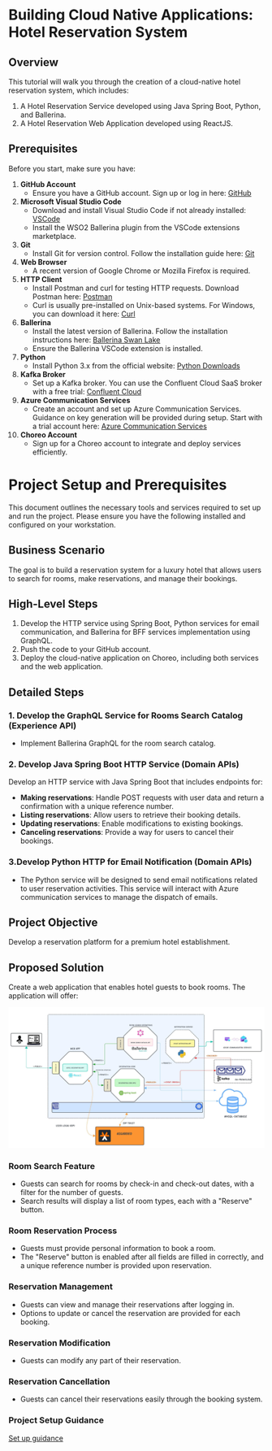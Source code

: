 # Building Cloud Native Applications: Hotel Reservation System

## Overview

This tutorial will walk you through the creation of a cloud-native hotel reservation system, which includes:

1. A Hotel Reservation Service developed using Java Spring Boot, Python, and Ballerina.
2. A Hotel Reservation Web Application developed using ReactJS.

## Prerequisites

Before you start, make sure you have:

1. **GitHub Account**
   - Ensure you have a GitHub account. Sign up or log in here: [GitHub](https://github.com/)
2. **Microsoft Visual Studio Code**
   - Download and install Visual Studio Code if not already installed: [VSCode](https://code.visualstudio.com/)
   - Install the WSO2 Ballerina plugin from the VSCode extensions marketplace.
3. **Git**
   - Install Git for version control. Follow the installation guide here: [Git](https://git-scm.com/downloads)
4. **Web Browser**
   - A recent version of Google Chrome or Mozilla Firefox is required.
5. **HTTP Client**
   - Install Postman and curl for testing HTTP requests. Download Postman here: [Postman](https://www.postman.com/downloads/)
   - Curl is usually pre-installed on Unix-based systems. For Windows, you can download it here: [Curl](https://curl.se/windows/)
6. **Ballerina**
   - Install the latest version of Ballerina. Follow the installation instructions here: [Ballerina Swan Lake](https://ballerina.io/)
   - Ensure the Ballerina VSCode extension is installed.
7. **Python**
   - Install Python 3.x from the official website: [Python Downloads](https://www.python.org/downloads/)
8. **Kafka Broker**
   - Set up a Kafka broker. You can use the Confluent Cloud SaaS broker with a free trial: [Confluent Cloud](https://confluent.cloud/)
9. **Azure Communication Services**
   - Create an account and set up Azure Communication Services. Guidance on key generation will be provided during setup. Start with a trial account here: [Azure Communication Services](https://azure.microsoft.com/en-us/products/communication-services)
10. **Choreo Account**
    - Sign up for a Choreo account to integrate and deploy services efficiently.

# Project Setup and Prerequisites

This document outlines the necessary tools and services required to set up and run the project. Please ensure you have the following installed and configured on your workstation.


## Business Scenario

The goal is to build a reservation system for a luxury hotel that allows users to search for rooms, make reservations, and manage their bookings.

## High-Level Steps

1. Develop the HTTP service using Spring Boot, Python services for email communication, and Ballerina for BFF services implementation using GraphQL.
2. Push the code to your GitHub account.
3. Deploy the cloud-native application on Choreo, including both services and the web application.

## Detailed Steps

### 1. Develop the GraphQL Service for Rooms Search Catalog (Experience API)

- Implement Ballerina GraphQL for the room search catalog.

### 2. Develop Java Spring Boot HTTP Service (Domain APIs)

Develop an HTTP service with Java Spring Boot that includes endpoints for:

- **Making reservations**: Handle POST requests with user data and return a confirmation with a unique reference number.
- **Listing reservations**: Allow users to retrieve their booking details.
- **Updating reservations**: Enable modifications to existing bookings.
- **Canceling reservations**: Provide a way for users to cancel their bookings.

### 3.Develop Python HTTP for Email Notification  (Domain APIs)
- The Python service will be designed to send email notifications related to user reservation activities. This service will interact with Azure communication services to manage the dispatch of emails.


## Project Objective

Develop a reservation platform for a premium hotel establishment.

## Proposed Solution

Create a web application that enables hotel guests to book rooms. The application will offer:

![Architecture Diagram](/images/architecture-v1.jpeg)

### Room Search Feature

- Guests can search for rooms by check-in and check-out dates, with a filter for the number of guests.
- Search results will display a list of room types, each with a "Reserve" button.

### Room Reservation Process

- Guests must provide personal information to book a room.
- The "Reserve" button is enabled after all fields are filled in correctly, and a unique reference number is provided upon reservation.

### Reservation Management

- Guests can view and manage their reservations after logging in.
- Options to update or cancel the reservation are provided for each booking.

### Reservation Modification

- Guests can modify any part of their reservation.

### Reservation Cancellation

- Guests can cancel their reservations easily through the booking system.

### Project Setup Guidance 
[Set up guidance](/Building_Cloud_Native_Application_Project_Setup.pdf)




